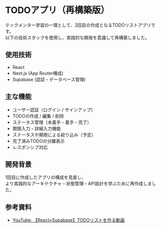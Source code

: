 # TODOアプリ（再構築版）

テックメンター学習の一環として、2回目の作成となるTODOリストアプリです。  
以下の技術スタックを使用し、実践的な開発を意識して再構築しました。

## 使用技術

- React  
- Next.js (App Router構成)  
- Supabase (認証・データベース管理)

## 主な機能

- ユーザー認証（ログイン / サインアップ）
- TODOの作成 / 編集 / 削除
- ステータス管理（未着手・着手・完了）
- 期限入力・詳細入力機能
- ステータスや期限による絞り込み（予定）
- 完了済みTODOの分離表示
- レスポンシブ対応

## 開発背景

1回目に作成したアプリの構成を見直し、  
より実践的なアーキテクチャ・状態管理・API設計を学ぶために再作成しました。

## 参考資料

- [YouTube: 【React×Supabase】TODOリストを作る動画](https://www.youtube.com/watch?v=CZlZgRo0bZ4)